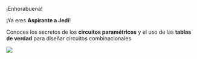 ¡Enhorabuena!

¡Ya eres **Aspirante a Jedi**! 

Conoces los secretos de los **circuitos paramétricos** y el uso de las **tablas de verdad** para diseñar circuitos combinacionales

![](https://github.com/Obijuan/digital-electronics-with-open-FPGAs-tutorial/raw/master/rangos/png/14-Aspirante-jedi.png)





